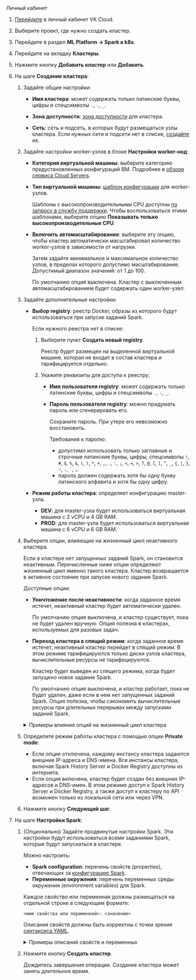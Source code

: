 <tabs>
<tablist>
<tab>Личный кабинет</tab>
</tablist>
<tabpanel>

1. [Перейдите](https://msk.cloud.vk.com/app/) в личный кабинет VK Cloud.
1. Выберите проект, где нужно создать кластер.
1. Перейдите в раздел **ML Platform → Spark в k8s**.
1. Перейдите на вкладку **Кластеры**.
1. Нажмите кнопку **Добавить кластер** или **Добавить**.
1. На шаге **Создание кластера**:

   1. Задайте общие настройки:

      - **Имя кластера**: может содержать только латинские буквы, цифры и спецсимволы `.`, `-`, `_`.

      - **Зона доступности**: [зона доступности](/ru/intro/start/architecture#az) для кластера.

      - **Сеть**: сеть и подсеть, в которых будут размещаться узлы кластера. Если нужных сети и подсети нет в списке, [создайте](/ru/networks/vnet/service-management/net) их.

   1. Задайте настройки worker-узлов в блоке **Настройки worker-нод**:

      - **Категория виртуальной машины**: выберите категорию предустановленных конфигураций ВМ. Подробнее в [обзоре сервиса Cloud Servers](/ru/computing/iaas/concepts/about#flavors).

      - **Тип виртуальной машины:** [шаблон конфигурации](/ru/computing/iaas/concepts/about#flavors) для worker-узлов.

        Шаблоны с высокопроизводительными CPU доступны [по запросу в службу поддержки](/ru/contacts). Чтобы воспользоваться этими шаблонами, выберите опцию **Показывать только высокопроизводительные CPU**.

      - **Включить автомасштабирование**: выберите эту опцию, чтобы кластер автоматически масштабировал количество worker-узлов в зависимости от нагрузки.

        Затем задайте минимальное и максимальное количество узлов, в пределах которого допустимо масштабирование. Допустимый диапазон значений: от 1 до 100.

        По умолчанию опция выключена. Кластер с выключенным автомасштабированием будет содержать один worker-узел.

   1. Задайте дополнительные настройки:

      - **Выбор registry**: реестр Docker, образы из которого будут использоваться при запуске заданий Spark.

        Если нужного реестра нет в списке:

        1. Выберите пункт **Создать новый registry**.

           Реестр будет размещен на выделенной виртуальной машине, которая не входит в состав кластера и тарифицируется отдельно.

        1. Укажите реквизиты для доступа к реестру:

           - **Имя пользователя registry**: может содержать только латинские буквы, цифры и спецсимволы `.`, `-`, `_`.
           - **Пароль пользователя registry**: можно придумать пароль или сгенерировать его.

             <warn>

             Сохраните пароль. При утере его невозможно восстановить.

             </warn>

             Требования к паролю:

             - допустимо использовать только заглавные и строчные латинские буквы, цифры, спецсимволы `!`, `#`, `$`, `%`, `&`, `(`, `)`, `*`, `+`, `,`, `.`, `:`, `;`, `<`, `=`, `>`, `?`, `@`, `[`, `]`, `^`, `_`, `{`, `|`, `}`, `~`, `-`, `` ` ``, `;`.
             - пароль должен содержать хотя бы одну букву латинского алфавита и хотя бы одну цифру.

      - **Режим работы кластера**: определяет конфигурацию master-узла.

        - **DEV**: для master-узла будет использоваться виртуальная машина с 2 vCPU и 4 GB RAM.
        - **PROD**: для master-узла будет использоваться виртуальная машина с 6 vCPU и 6 GB RAM.

   1. Выберите опции, влияющие на жизненный цикл неактивного кластера.

      Если в кластере нет запущенных заданий Spark, он становится неактивным. Перечисленные ниже опции определяют жизненный цикл именно такого кластера. Кластер возвращается в активное состояние при запуске нового задания Spark.

      Доступные опции:

      - **Уничтожение после неактивности**: когда заданное время истечет, неактивный кластер будет автоматически удален.

        По умолчанию опция выключена, и кластер существует, пока не будет удален вручную. Опция полезна в кластерах, используемых для разовых задач.

      - **Переход кластера в спящий режим**: когда заданное время истечет, неактивный кластер перейдет в спящий режим. В этом режиме тарифицируются только диски узлов кластера, вычислительные ресурсы не тарифицируются.

        Кластер будет выведен из спящего режима, когда будет запущено новое задание Spark.

        По умолчанию опция выключена, и кластер работает, пока не будет удален, даже если в нем нет запущенных заданий Spark. Опция полезна, чтобы сэкономить вычислительные ресурсы при длительных перерывах между запусками заданий Spark.

      <details>
      <summary>Примеры влияния опций на жизненный цикл кластера</summary>

      - Пусть настроено только время неактивности до уничтожения (120 минут, 2 часа).

        Тогда, если кластер неактивен с 13:00, то в 15:00 он будет удален.

      - Пусть настроено только время до перехода в спящий режим (120 минут, 2 часа).

        Тогда, если кластер неактивен с 13:00, то в 15:00 он перейдет в спящий режим.

      - Пусть настроено время до перехода в спящий режим (60 минут, 1 час) и время неактивности до уничтожения (120 минут, 2 часа).

        Тогда, если кластер неактивен с 13:00, то в 14:00 он перейдет в спящий режим, а в 15:00 будет удален.

      - Пусть настроено время до перехода в спящий режим (120 минут, 2 часа) и время неактивности до уничтожения (60 минут, 1 час).

        Тогда, если кластер неактивен с 13:00, то в 14:00 он будет удален.

      </details>

   1. Определите режим работы кластера с помощью опции **Private mode**:

      - Eсли опция отключена, каждому инстансу кластера задаются внешние IP-адреса и DNS-имена. Все инстансы кластера, включая Spark History Server и Docker Registry доступны из интернета.
      - Eсли опция включена, кластер будет создан без внешних IP-адресов и DNS-имен. В этом режиме доступ к Spark History Server и Docker Registry, а также доступ к кластеру по API возможен только из локальной сети или через VPN.

   1. Нажмите кнопку **Следующий шаг**.

1. На шаге **Настройки Spark**:

   1. (Опционально) Задайте продвинутые настройки Spark. Эти настройки будут использоваться всеми заданиями Spark, которые будут запускаться в кластере.

      Можно настроить:

      - **Spark configuration**: перечень свойств (properties), отвечающих за [конфигурацию Spark](https://github.com/GoogleCloudPlatform/spark-on-k8s-operator/blob/master/docs/user-guide.md#specifying-spark-configuration).
      - **Переменные окружения**: перечень переменных среды окружения (environment variables) для Spark.

      Каждое свойство или переменная должны размещаться на отдельной строке в следующем формате:

      ```text
      <имя свойства или переменной>: <значение>
      ```

      Описания свойств должны быть корректны с точки зрения [синтаксиса YAML](https://yaml.org/spec/).

      <details>
      <summary>Примеры описаний свойств и переменных</summary>

      - Перечень из нескольких свойств Spark:

        ```yaml
        spark.eventLog.dir: s3a://spark-bucket
        spark.eventLog.enabled: "true"
        spark.hadoop.fs.s3a.endpoint: https://hb.bizmrg.com
        spark.hadoop.fs.s3a.impl: org.apache.hadoop.fs.s3a.S3AFileSystem
        ```

      - Перечень из нескольких переменных среды окружения:

        ```shell
        ENV_VAR_1: env_var_1_value
        ENV_VAR_2: env_var_2_value
        ENV_VAR_3: env_var_3_value
        ```

      </details>

   1. Нажмите кнопку **Создать кластер**.

      Дождитесь завершения операции. Создание кластера может занять длительное время.

</tabpanel>
</tabs>
